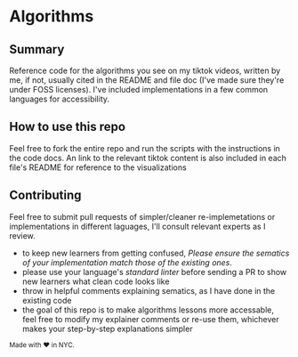 # Algorithms

## Summary
Reference code for the algorithms you see on my tiktok videos, written by me, if not, usually cited in the README and file doc (I've made sure they're under FOSS licenses). I've included implementations in a few common languages for accessibility.

## How to use this repo
Feel free to fork the entire repo and run the scripts with the instructions in the code docs. An link to the relevant tiktok content is also included in each file's README for reference to the visualizations

## Contributing
Feel free to submit pull requests of simpler/cleaner re-implemetations or implementations in different laguages, I'll consult relevant experts as I review. 
 - to keep new learners from getting confused, *Please ensure the sematics of your implementation match those of the existing ones*.
 - please use your language's *standard linter* before sending a PR to show new learners what clean code looks like
 - throw in helpful comments explaining sematics, as I have done in the existing code
 - the goal of this repo is to make algorithms lessons more accessable, feel free to modify my explainer comments or re-use them, whichever makes your step-by-step  explanations simpler

<sup> Made with :heart: in NYC. </sup>
